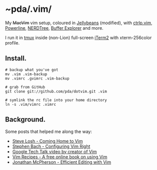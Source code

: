 ~pda/.vim/
==========

My ~~MacVim~~ vim setup,
coloured in [Jellybeans](https://github.com/nanotech/jellybeans.vim) (modified),
with [ctrlp.vim](http://kien.github.com/ctrlp.vim/),
[Powerline](https://github.com/Lokaltog/vim-powerline),
[NERDTree](http://www.vim.org/scripts/script.php?script_id=1658),
[Buffer Explorer](http://www.vim.org/scripts/script.php?script_id=42)
and more.

I run it in [tmux](http://tmux.sourceforge.net/)
inside (non-Lion) full-screen [iTerm2](http://www.iterm2.com/)
with xterm-256color profile.


Install.
--------

```
# backup what you've got
mv .vim .vim-backup
mv .vimrc .gvimrc .vim-backup

# grab from GitHub
git clone git://github.com/pda/dotvim.git .vim

# symlink the rc file into your home directory
ln -s .vim/vimrc .vimrc
```

Background.
-----------

Some posts that helped me along the way:

  - [Steve Losh - Coming Home to Vim](http://stevelosh.com/blog/2010/09/coming-home-to-vim/)
  - [Stephen Bach - Configuring Vim Right](http://items.sjbach.com/319/configuring-vim-right)
  - [Google Tech Talk video by creator of Vim](http://video.google.com/videoplay?docid=2538831956647446078)
  - [Vim Recipes - A free online book on using Vim](http://vim.runpaint.org/)
  - [Jonathan McPherson - Efficient Editing with Vim](http://jmcpherson.org/editing.html)
